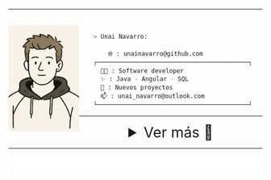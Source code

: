 <hr>
<br>

<img align="left" src="./img/avatar.png" height="210">

<div  style="min-width:650px; max-width:650px;">

```bash
    > Unai Navarro:

        🌐 : unainavarro@github.com
    ┌──────────────────────────────────────────┐
      🧑‍💻 : Software developer
      ✨ : Java - Angular - SQL
      🔭 : Nuevos proyectos
      📫 : unai_navarro@outlook.com
    └──────────────────────────────────────────┘
```

</div>

---

<div align="center">
<details markdown='1'> 
<summary style="font-size:1.8rem">Ver más 👀</summary>

<div align="left">

## Sobre mí

Comencé en el mundo de la informática estudiando un grado en Administración de Sistemas en Red. Entre todos los temas que se abordaban, descubrí que la programación era lo que más me apasionaba. Esto me llevó a continuar mi formación con un grado en Desarrollo de Aplicaciones Web (DAW).

Al finalizar mis estudios, en plena pandemia, tuve la suerte de encontrar trabajo, aunque no estuvo relacionado con lo que había estudiado. Aun así, nunca dejé de lado la programación.

Actualmente, sigo formándome por mi cuenta y estoy en búsqueda activa de una oportunidad profesional dentro del sector tecnológico. Mi objetivo es seguir creciendo como desarrollador y aportar valor con lo que sé... y con todo lo que aún me queda por aprender.

<!-- ## Estadísticas

<table>
  <tr>
    <td>
      <img src="https://github-readme-stats.vercel.app/api?username=unainavarro&show_icons=true&locale=es&bg_color=30,9f8c54,807321&title_color=000&text_color=fff&&icon_color=000&layout=compact" alt="Github Stats" width="400"/>
    </td>
    <td>
      &nbsp;
    </td>
    <td>
      <img src="https://github-readme-stats.vercel.app/api/top-langs/?username=unainavarro&show_icons=true&locale=es&bg_color=30,9f8c54,807321&title_color=000&text_color=fff&&icon_color=000&layout=compact" alt="Top Langs" width="353"/>
    </td>
  </tr>
</table> -->

<!-- ![Github Stats](https://github-readme-stats.vercel.app/api?username=unainavarro&show_icons=true&locale=es&bg_color=30,9f8c54,807321&title_color=000&text_color=fff&&icon_color=000) -->
<!-- ![Top Langs](https://github-readme-stats.vercel.app/api/top-langs/?username=unainavarro&show_icons=true&locale=es&bg_color=30,9f8c54,807321&title_color=000&text_color=fff&&icon_color=000&layout=compact) -->

## Proyectos

<table style="width:100%">
<tr>
<td>
<a title="Code-Path" href="https://code-path.netlify.app/" target="_blank">
<img src="img/proyectos/code-path.png" width= 250 alt="Apuntes de programación">
</a>
</td>
<td>
<a title="Front-Hub" href="https://front-hub.netlify.app/" target="_blank">
<img src="img/proyectos/front-hub.png" width= 250 alt="Componentes front-end">
</a>
</td>
<td>
<a title="JS-Challenges" href="https://js-challenges-u.netlify.app/" target="_blank">
<img src="img/proyectos/js-challenges.png" width= 250 alt="Retos de JS">
</a>
</td>
</tr>
</table>

## Tecnologías

<table style="width:100%;" >
<tr>
<td style="border-right: 2px solid gray;">
<h3>Back-End</h3>
<img src="./img/logos/java.svg" alt="" width="37">
<img src="./img/logos/spring.svg" alt="" width="30">
<img src="./img/logos/sql.svg" alt="" width="35">
</td>

<td style="border-right: 2px solid gray;">
<h3>Front-End</h3>
<img src="./img/logos/html.svg" alt="" width="35">
<img src="./img/logos/css.svg" alt="" width="35">
<img src="./img/logos/tailwind.svg" alt="" width="35">
<img src="./img/logos/bootstrap.svg" alt="" width="35">
<img src="./img/logos/js.svg" alt="" width="35">
<img src="./img/logos/ts.svg" alt="" width="35">
<img src="./img/logos/angular.svg" alt="" width="35">
</td>

<td>
<h3>Tools</h3>
<img src="./img/logos/linux.svg" alt="" width="35">
<img src="./img/logos/bash.svg" alt="" width="35">
<img src="./img/logos/git.svg" alt="" width="35">
<img src="./img/logos/intellij.svg" alt="" width="35">
<img src="./img/logos/vscode.svg" alt="" width="35">
</td>

</tr>
</table>

<div align="center">
<img src="./img/mona-whisper.gif" alt="mona-whisper" width="65"> 
</div>

</div>

---

</details>

---

<p align="center">
  <img src="./img/wave.svg"/>
</p>
